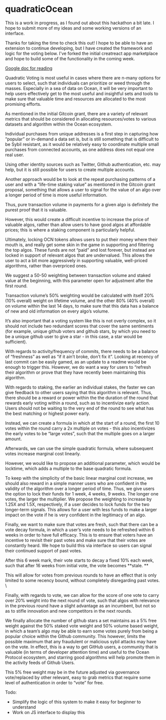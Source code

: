 # quadraticOcean

This is a work in progress, as I found out about this hackathon a bit late. I hope to submit more of my ideas and some working versions of an interface.

Thanks for taking the time to check this out! I hope to be able to have an extension to continue developing, but I have created the framework and logic for the voting below. I've forked the initial creatreact app marketplace and hope to build some of the functionality in the coming week. 

[Google doc for reading](https://docs.google.com/document/d/15jCUONWOrSQjNabBmHD_wlWw3wPIz5NM7ISzZPgZttE/edit?usp=sharing)


Quadratic Voting is most useful in cases where there are n-many options for users to select, such that individuals can prioritize or weed through the masses. Especially in a sea of data on Ocean, it will be very important to help users effectively get to the most useful and insightful sets and tools to make sure that valuable time and resources are allocated to the most promising efforts. 

As mentioned in the initial Gitcoin grant, there are a variety of relevant metrics that should be considered in allocating resources/votes to various datasets and algorithm within the Ocean ecosystem.

Individual purchases from unique addresses is a first step in capturing how “popular” or in-demand a data set is, but is still something that is difficult to be Sybil resistant, as it would be relatively easy to coordinate multiple small purchases from connected accounts, as one address does not equal one real user.

Using other identity sources such as Twitter, Github authentication, etc. may help, but it is still possible for users to create multiple accounts.

Another approach would be to look at the repeat purchasing patterns of a user and with a “life-time staking value” as mentioned in the Gitcoin grant proposal, something that allows a user to signal for the value of an algo over a longer period of time is more useful information.

Thus, pure transaction volume in payments for a given algo is definitely the purest proof that it is valuable.

However, this would create a difficult incentive to increase the price of valuable algos, rather than allow users to have good algos at affordable prices; this is where a staking component is particularly helpful.

Ultimately, locking OCN tokens allows users to put their money where their mouth is, and really get some skin in the game in supporting and filtering the top algos. These funds are not “paid” and lost forever, but instead are locked in support of relevant algos that are undervalued. This allows the user to act a bit more aggressively in supporting valuable, well-priced algorithms, rather than overpriced ones.

We suggest a 50-50 weighting between transaction volume and staked value at the beginning, with this parameter open for adjustment after the first round.

Transaction volume’s 50% weighting would be calculated with itself  20% (10% overall) weight on lifetime volume, and the other 80% (40% overall) on volume within the last 14 days, to make sure that this data has a balance of new and old information on every algo’s volume.

It’s also important that a voting system like this is not overly complex, so it should not include two redundant scores that cover the same sentiments (for example, unique github voters and github stars, by which you need to be a unique github user to give a star - in this case, a star would be sufficient).

With regards to activity/frequency of commits, there needs to be a balance of “freshness” as well as “if it ain’t broke, don’t fix it”. Looking at recency of last commit can be easily gamed, as an update to a readme would be enough to trigger this. However, we do want a way for users to “refresh their algorithm or prove that they have recently been maintaining this algorithm.

With regards to staking, the earlier an individual stakes, the faster we can give feedback to other users saying that this algorithm is relevant. Thus, there should be a reward or power within the the duration of the round that rewards early voting within a round, such as to incentivize early action. Users should not be waiting to the very end of the round to see what has the best matching or highest power early.

Instead, we can create a formula in which at the start of a round, the first 10 votes within the round carry a 2x multiple on votes - this also incentivizes the early votes to be “large votes”, such that the multiple goes on a larger amount. 

Afterwards, we can use the simple quadratic formula, where subsequent votes increase marginal cost linearly. 

However, we would like to propose an additional parameter, which would be locktime, which adds a multiple to the base quadratic formula. 

To keep with the simplicity of the basic linear marginal cost increase, we should also reward in a simple manner users who are confident in the validity of the algorithm over a longer period of time. Thus, we give users the option to lock their funds for 1 week, 4 weeks, 9 weeks. The longer one votes, the larger the multiplier. We propose the weighting to increase by 1.25X and 1.5X, respectively, if a user decides to lock funds for the two longer-term signals. This allows for a user with less funds to make a larger impact on the vote if he is very confident in the legitimacy of an algo.

Finally, we want to make sure that votes are fresh, such that there can be a vote decay formula, in which a user’s vote needs to be refreshed within 6 weeks in order to have full efficacy. This is to ensure that voters have an incentive to revisit their past votes and make sure that their votes are constantly heard. We hope to build this via interface so users can signal their continued support of past votes. 

After this 6 week mark, their vote starts to decay a fixed 10% each week, such that after 16 weeks from initial vote, the vote becomes **stale. **

This will allow for votes from previous rounds to have an effect that is only limited to some recency bound, without completely disregarding past votes.  \


Finally, with regards to vote, we can allow for the score of one vote to carry over 20% weight into the next round of vote, such that algos with relevance in the previous round have a slight advantage as an incumbent, but not so as to stifle innovation and new competitors in the next rounds.

We finally allocate the number of github stars a set maintains as a 5% free weight against the 50% staked vote weight and 50% volume based weight, in which a team’s algo may be able to earn some votes purely from being a popular choice within the Github community. This however, limits the possible maximum that any fraudulent or malicious sybil attacks may have on the vote. In effect, this is a way to get GitHub users, a community that is valuable (in terms of developer attention time) and useful to the Ocean Protocol ecosystem, and starring good algorithms will help promote them in the activity feeds of Github Users. 

This 5% free weight may be in the future adjusted via governance vote/replaced by other relevant, easy to grab metrics that require some level of authentication in order to “vote” for free.


Todo:

- Simplify the logic of this system to make it easy for beginner to understand
- Work on JS interface to display this
